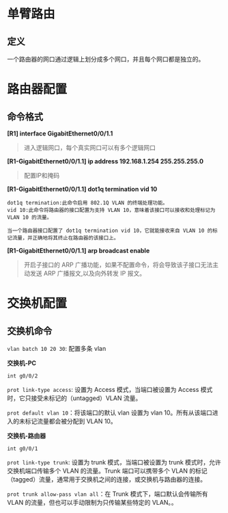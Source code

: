 # 单臂路由
## 定义
一个路由器的网口通过逻辑上划分成多个网口，并且每个网口都是独立的。

# 路由器配置
## 命令格式
**[R1] interface GigabitEthernet0/0/1.1**
> 进入逻辑网口，每个真实网口可以有多个逻辑网口

**[R1-GigabitEthernet0/0/1.1] ip address 192.168.1.254 255.255.255.0**
> 配置IP和掩码

**[R1-GigabitEthernet0/0/1.1] dot1q termination vid 10**
    
    dot1q termination:此命令启用 802.1Q VLAN 的终端处理功能。
    vid 10:此命令将路由器的接口配置为支持 VLAN 10，意味着该接口可以接收和处理标记为 VLAN 10 的流量。
    
    当一个路由器接口配置了 dot1q termination vid 10，它就能接收来自 VLAN 10 的标记流量，并正确地将其终止在路由器的该接口上。

**[R1-GigabitEthernet0/0/1.1] arp broadcast enable**
>开启子接口的 ARP 广播功能，如果不配置命令，将会导致该子接口无法主动发送 ARP 广播报文,以及向外转发 IP 报文。

# 交换机配置
## 交换机命令
`vlan batch 10 20 30`: 配置多条 vlan

**交换机-PC**

`int g0/0/2`

`prot link-type access`: 设置为 Access 模式，当端口被设置为 Access 模式时，它只接受未标记的（untagged）VLAN 流量。

`prot default vlan 10`：将该端口的默认 vlan 设置为 vlan 10。所有从该端口进入的未标记流量都会被分配到 VLAN 10。

**交换机-路由器**

`int g0/0/1`

`prot link-type trunk`: 设置为 trunk 模式，当端口被设置为 trunk 模式时，允许交换机端口传输多个 VLAN 的流量。Trunk 端口可以携带多个 VLAN 的标记（tagged）流量，通常用于交换机之间的连接，或交换机与路由器的连接。


`prot trunk allow-pass vlan all`：在 Trunk 模式下，端口默认会传输所有 VLAN 的流量，但也可以手动限制为只传输某些特定的 VLAN。。

